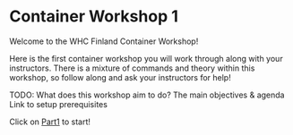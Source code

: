 # Container Workshop 1

Welcome to the WHC Finland Container Workshop! 

Here is the first container workshop you will work through along with your instructors. There is a mixture of commands
and theory within this workshop, so follow along and ask your instructors for help!

TODO:
What does this workshop aim to do?
The main objectives & agenda
Link to setup prerequisites

Click on [Part1](https://github.com/nishalad95/WHCHelsinkiWorkshop/blob/master/ContainerWorkshop/Part1.md) to start!
